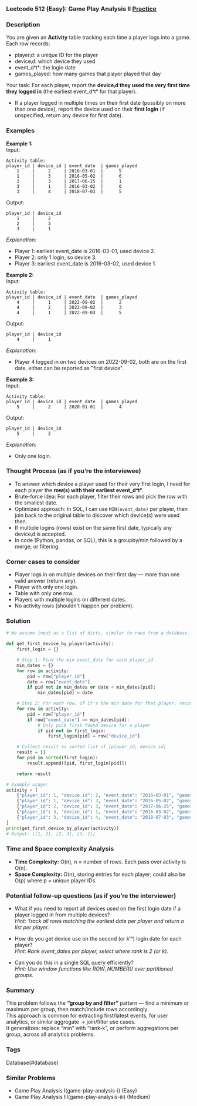 ### Leetcode 512 (Easy): Game Play Analysis II [Practice](https://leetcode.com/problems/game-play-analysis-ii)

### Description  
You are given an **Activity** table tracking each time a player logs into a game. Each row records:
- playerᵢd: a unique ID for the player  
- deviceᵢd: which device they used
- event_dᵃtᵉ: the login date  
- games_played: how many games that player played that day  

Your task: For each player, report the **deviceᵢd they used the very first time they logged in** (the earliest event_dᵃtᵉ for that player).  
- If a player logged in multiple times on their first date (possibly on more than one device), report the device used on their **first login** (if unspecified, return any device for first date).

### Examples  

**Example 1:**  
Input:  
```  
Activity table:  
player_id | device_id | event_date  | games_played  
    1     |     2     | 2016-03-01  |      5  
    1     |     3     | 2016-05-02  |      6  
    2     |     3     | 2017-06-25  |      1  
    3     |     1     | 2016-03-02  |      0  
    3     |     4     | 2018-07-03  |      5  
```
Output:  
```  
player_id | device_id  
    1     |     2  
    2     |     3  
    3     |     1  
```
*Explanation:*
- Player 1: earliest event_date is 2016-03-01, used device 2.
- Player 2: only 1 login, so device 3.
- Player 3: earliest event_date is 2016-03-02, used device 1.

**Example 2:**  
Input:  
```  
Activity table:  
player_id | device_id | event_date  | games_played  
    4     |     1     | 2022-09-02  |      2  
    4     |     2     | 2022-09-02  |      3  
    4     |     1     | 2022-09-03  |      5  
```
Output:  
```  
player_id | device_id  
    4     |     1  
```
*Explanation:*
- Player 4 logged in on two devices on 2022-09-02, both are on the first date, either can be reported as "first device".

**Example 3:**  
Input:  
```  
Activity table:  
player_id | device_id | event_date  | games_played  
    5     |     2     | 2020-01-01  |      4  
```
Output:  
```  
player_id | device_id  
    5     |     2  
```
*Explanation:*
- Only one login.

### Thought Process (as if you’re the interviewee)  
- To answer which device a player used for their very first login, I need for each player the **row(s) with their earliest event_dᵃtᵉ**.
- Brute-force idea: For each player, filter their rows and pick the row with the smallest date.
- Optimized approach: In SQL, I can use `MIN(event_date)` per player, then join back to the original table to discover which device(s) were used then.
- If multiple logins (rows) exist on the same first date, typically any deviceᵢd is accepted.
- In code (Python, pandas, or SQL), this is a groupby/min followed by a merge, or filtering.

### Corner cases to consider  
- Player logs in on multiple devices on their first day — more than one valid answer (return any).
- Player with only one login.
- Table with only one row.
- Players with multiple logins on different dates.
- No activity rows (shouldn't happen per problem).

### Solution

```python
# We assume input as a list of dicts, similar to rows from a database.

def get_first_device_by_player(activity):
    first_login = {}

    # Step 1: Find the min event_date for each player_id
    min_dates = {}
    for row in activity:
        pid = row["player_id"]
        date = row["event_date"]
        if pid not in min_dates or date < min_dates[pid]:
            min_dates[pid] = date

    # Step 2: For each row, if it's the min date for that player, record device_id
    for row in activity:
        pid = row["player_id"]
        if row["event_date"] == min_dates[pid]:
            # Only pick first found device for a player
            if pid not in first_login:
                first_login[pid] = row["device_id"]

    # Collect result as sorted list of [player_id, device_id]
    result = []
    for pid in sorted(first_login):
        result.append([pid, first_login[pid]])

    return result

# Example usage:
activity = [
    {"player_id": 1, "device_id": 2, "event_date": "2016-03-01", "games_played": 5},
    {"player_id": 1, "device_id": 3, "event_date": "2016-05-02", "games_played": 6},
    {"player_id": 2, "device_id": 3, "event_date": "2017-06-25", "games_played": 1},
    {"player_id": 3, "device_id": 1, "event_date": "2016-03-02", "games_played": 0},
    {"player_id": 3, "device_id": 4, "event_date": "2018-07-03", "games_played": 5},
]
print(get_first_device_by_player(activity))
# Output: [[1, 2], [2, 3], [3, 1]]

```

### Time and Space complexity Analysis  

- **Time Complexity:** O(n), n = number of rows. Each pass over activity is O(n).
- **Space Complexity:** O(n), storing entries for each player; could also be O(p) where p = unique player IDs.

### Potential follow-up questions (as if you’re the interviewer)  

- What if you need to report all devices used on the first login date if a player logged in from multiple devices?  
  *Hint: Track all rows matching the earliest date per player and return a list per player.*

- How do you get device use on the second (or kᵗʰ) login date for each player?  
  *Hint: Rank event_dates per player, select where rank is 2 (or k).*

- Can you do this in a single SQL query efficiently?  
  *Hint: Use window functions like ROW_NUMBER() over partitioned groups.*

### Summary
This problem follows the **“group by and filter”** pattern — find a minimum or maximum per group, then match/include rows accordingly.  
This approach is common for extracting first/latest events, for user analytics, or similar aggregate → join/filter use cases.  
It generalizes: replace “min” with “rank-k”, or perform aggregations per group, across all analytics problems.

### Tags
Database(#database)

### Similar Problems
- Game Play Analysis I(game-play-analysis-i) (Easy)
- Game Play Analysis III(game-play-analysis-iii) (Medium)